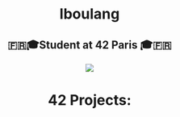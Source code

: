 <h1 align="center"><strong>lboulang</strong></h1>
<h2 align="center">🇫🇷🎓Student at 42 Paris 🎓🇫🇷</h2>

<p align="center"> 
  <a href="https://profile.intra.42.fr/users/lboulang">
    <img src="https://badge42.vercel.app/api/v2/cljeck1ni001608jpwu72h2xu/stats?cursusId=21&coalitionId=48"/>
  </a>
</p>
<h1 align="center">42 Projects:</h1>
<h1 align="center">
